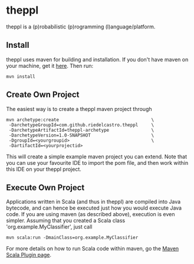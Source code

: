 theppl
==============

theppl is a (p)robabilistic (p)rogramming (l)anguage/platform.

Install
--------
theppl uses maven for building and installation. If you don't have maven on your machine,
get it [here](http://maven.apache.org/). Then run:

    mvn install

Create Own Project
------------------
The easiest way is to create a theppl maven project through

    mvn archetype:create                                   \
     -DarchetypeGroupId=com.github.riedelcastro.theppl     \
     -DarchetypeArtifactId=theppl-archetype                \
     -DarchetypeVersion=1.0-SNAPSHOT                       \
     -DgroupId=<yourgroupid>                               \
     -DartifactId=<yourprojectid>

This will create a simple example maven project you can extend. Note that you can use
your favourite IDE to import the pom file, and then work within this IDE on
your theppl project.

Execute Own Project
-------------------
Applications written in Scala (and thus in theppl) are compiled into Java bytecode, and can hence
be executed just how you would execute Java code. If you are using maven (as described above),
execution is even simpler. Assuming that you created a Scala class 'org.example.MyClassifier', just call

    mvn scala:run -DmainClass=org.example.MyClassifier

For more details on how to run Scala code within maven, go the
[Maven Scala Plugin page](http://scala-tools.org/mvnsites/maven-scala-plugin/index.html).



